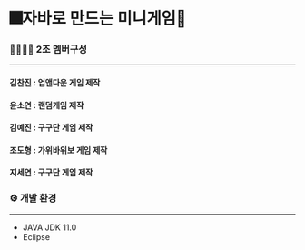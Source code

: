 # 🎆자바로 만드는 미니게임🎇


### 👩👨🧑👧 2조 멤버구성
---
#### 김찬진 : 업앤다운 게임 제작
#### 윤소연 : 랜덤게임 제작
#### 김예진 : 구구단 게임 제작
#### 조도형 : 가위바위보 게임 제작
#### 지세연 : 구구단 게임 제작


### ⚙ 개발 환경
---
- JAVA JDK 11.0
- Eclipse











